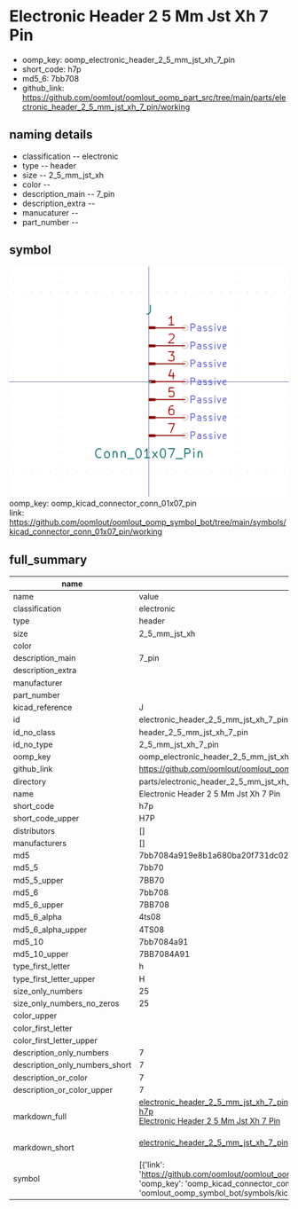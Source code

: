 # Electronic Header 2 5 Mm Jst Xh 7 Pin

  
* oomp_key: oomp_electronic_header_2_5_mm_jst_xh_7_pin 
* short_code: h7p
* md5_6: 7bb708  
* github_link: https://github.com/oomlout/oomlout_oomp_part_src/tree/main/parts/electronic_header_2_5_mm_jst_xh_7_pin/working  
## naming details
* classification -- electronic
* type -- header
* size -- 2_5_mm_jst_xh
* color -- 
* description_main -- 7_pin
* description_extra -- 
* manucaturer -- 
* part_number -- 



## symbol

![](symbol/0/working/working_600.png)  
oomp_key: oomp_kicad_connector_conn_01x07_pin  
link: https://github.com/oomlout/oomlout_oomp_symbol_bot/tree/main/symbols/kicad_connector_conn_01x07_pin/working  


## full_summary
| name | value | 
| --- | --- | 
| name | value | 
| classification | electronic | 
| type | header | 
| size | 2_5_mm_jst_xh | 
| color |  | 
| description_main | 7_pin | 
| description_extra |  | 
| manufacturer |  | 
| part_number |  | 
| kicad_reference | J | 
| id | electronic_header_2_5_mm_jst_xh_7_pin | 
| id_no_class | header_2_5_mm_jst_xh_7_pin | 
| id_no_type | 2_5_mm_jst_xh_7_pin | 
| oomp_key | oomp_electronic_header_2_5_mm_jst_xh_7_pin | 
| github_link | https://github.com/oomlout/oomlout_oomp_part_src/tree/main/parts/electronic_header_2_5_mm_jst_xh_7_pin/working | 
| directory | parts/electronic_header_2_5_mm_jst_xh_7_pin | 
| name | Electronic Header 2 5 Mm Jst Xh 7 Pin | 
| short_code | h7p | 
| short_code_upper | H7P | 
| distributors | [] | 
| manufacturers | [] | 
| md5 | 7bb7084a919e8b1a680ba20f731dc024 | 
| md5_5 | 7bb70 | 
| md5_5_upper | 7BB70 | 
| md5_6 | 7bb708 | 
| md5_6_upper | 7BB708 | 
| md5_6_alpha | 4ts08 | 
| md5_6_alpha_upper | 4TS08 | 
| md5_10 | 7bb7084a91 | 
| md5_10_upper | 7BB7084A91 | 
| type_first_letter | h | 
| type_first_letter_upper | H | 
| size_only_numbers | 25 | 
| size_only_numbers_no_zeros | 25 | 
| color_upper |  | 
| color_first_letter |  | 
| color_first_letter_upper |  | 
| description_only_numbers | 7 | 
| description_only_numbers_short | 7 | 
| description_or_color | 7 | 
| description_or_color_upper | 7 | 
| markdown_full | [electronic_header_2_5_mm_jst_xh_7_pin](https://github.com/oomlout/oomlout_oomp_part_src/tree/main/parts/electronic_header_2_5_mm_jst_xh_7_pin/working)<br>[h7p](https://github.com/oomlout/oomlout_oomp_part_src/tree/main/parts/electronic_header_2_5_mm_jst_xh_7_pin/working)<br>[Electronic Header 2 5 Mm Jst Xh 7 Pin](https://github.com/oomlout/oomlout_oomp_part_src/tree/main/parts/electronic_header_2_5_mm_jst_xh_7_pin/working)<br><br> | 
| markdown_short | [electronic_header_2_5_mm_jst_xh_7_pin](https://github.com/oomlout/oomlout_oomp_part_src/tree/main/parts/electronic_header_2_5_mm_jst_xh_7_pin/working)<br><br> | 
| symbol | [{'link': 'https://github.com/oomlout/oomlout_oomp_symbol_bot/tree/main/symbols/kicad_connector_conn_01x07_pin', 'oomp_key': 'oomp_kicad_connector_conn_01x07_pin', 'directory': 'oomlout_oomp_symbol_bot/symbols/kicad_connector_conn_01x07_pin//working/working.kicad_sym'}] | 
